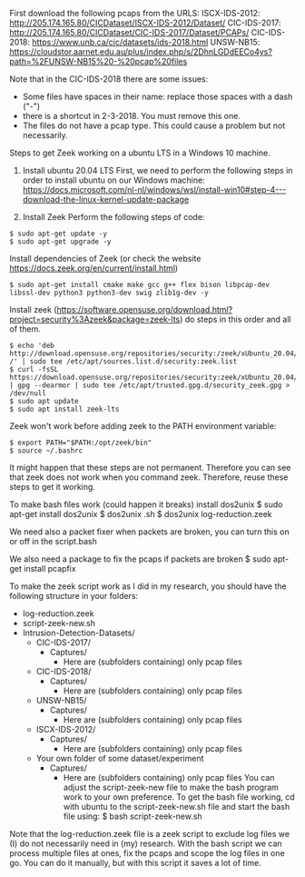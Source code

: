 First download the following pcaps from the URLS:
ISCX-IDS-2012: http://205.174.165.80/CICDataset/ISCX-IDS-2012/Dataset/
CIC-IDS-2017: http://205.174.165.80/CICDataset/CIC-IDS-2017/Dataset/PCAPs/
CIC-IDS-2018: https://www.unb.ca/cic/datasets/ids-2018.html
UNSW-NB15: https://cloudstor.aarnet.edu.au/plus/index.php/s/2DhnLGDdEECo4ys?path=%2FUNSW-NB15%20-%20pcap%20files

Note that in the CIC-IDS-2018 there are some issues:
- Some files have spaces in their name: replace those spaces with a dash ("-")
- there is a shortcut in 2-3-2018. You must remove this one.
- The files do not have a pcap type. This could cause a problem but not necessarily. 

Steps to get Zeek working on a ubuntu LTS in a Windows 10 machine. 

1) Install ubuntu 20.04 LTS
First, we need to perform the following steps in order to install ubuntu on our Windows machine:
https://docs.microsoft.com/nl-nl/windows/wsl/install-win10#step-4---download-the-linux-kernel-update-package

2) Install Zeek
Perform the following steps of code:

```shell
$ sudo apt-get update -y
$ sudo apt-get upgrade -y
```

Install dependencies of Zeek (or check the website https://docs.zeek.org/en/current/install.html)
```shell
$ sudo apt-get install cmake make gcc g++ flex bison libpcap-dev libssl-dev python3 python3-dev swig zlib1g-dev -y
```

Install zeek (https://software.opensuse.org/download.html?project=security%3Azeek&package=zeek-lts) do steps in this order and all of them.

```shell
$ echo 'deb http://download.opensuse.org/repositories/security:/zeek/xUbuntu_20.04/ /' | sudo tee /etc/apt/sources.list.d/security:zeek.list
$ curl -fsSL https://download.opensuse.org/repositories/security:zeek/xUbuntu_20.04/Release.key | gpg --dearmor | sudo tee /etc/apt/trusted.gpg.d/security_zeek.gpg > /dev/null
$ sudo apt update
$ sudo apt install zeek-lts
```

Zeek won't work before adding zeek to the PATH environment variable:
```shell
$ export PATH="$PATH:/opt/zeek/bin"
$ source ~/.bashrc
```
It might happen that these steps are not permanent. Therefore you can see that zeek does not work when you command zeek. Therefore, reuse these steps to get it working.

To make bash files work (could happen it breaks) install dos2unix
$ sudo apt-get install dos2unix
$ dos2unix <bashfile>.sh
$ dos2unix log-reduction.zeek

We need also a packet fixer when packets are broken, you can turn this on or off in the script.bash

We also need a package to fix the pcaps if packets are broken
$ sudo apt-get install pcapfix

To make the zeek script work as I did in my research, you should have the following structure in your folders:

- log-reduction.zeek 
- script-zeek-new.sh
- Intrusion-Detection-Datasets/
	- CIC-IDS-2017/
		- Captures/
			- Here are (subfolders containing) only pcap files
	- CIC-IDS-2018/
		- Captures/
		 	- Here are (subfolders containing) only pcap files
	- UNSW-NB15/
		- Captures/
		 	- Here are (subfolders containing) only pcap files
	- ISCX-IDS-2012/
		- Captures/
		 	- Here are (subfolders containing) only pcap files
	- Your own folder of some dataset/experiment
		- Captures/
			- Here are (subfolders containing) only pcap files
You can adjust the script-zeek-new file to make the bash program work to your own preference. 
To get the bash file working, cd with ubuntu to the script-zeek-new.sh file and start the bash file using:
$ bash script-zeek-new.sh

Note that the log-reduction.zeek file is a zeek script to exclude log files we (I) do not necessarily need in (my) research. With the bash script we can process multiple files at ones,
fix the pcaps and scope the log files in one go. You can do it manually, but with this script it saves a lot of time. 
